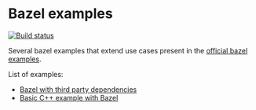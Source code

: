 # Bazel examples

[![Build status](https://ci.appveyor.com/api/projects/status/7mr1q92rev7h02ca/branch/master?svg=true)](https://ci.appveyor.com/project/limdor/bazel-examples/branch/master)

Several bazel examples that extend use cases present in the [official bazel examples](https://github.com/bazelbuild/bazel/tree/master/examples).

List of examples:

* [Bazel with third party dependencies](./third_party_dependencies/Readme.md)
* [Basic C++ example with Bazel](./cpp/Readme.md)

